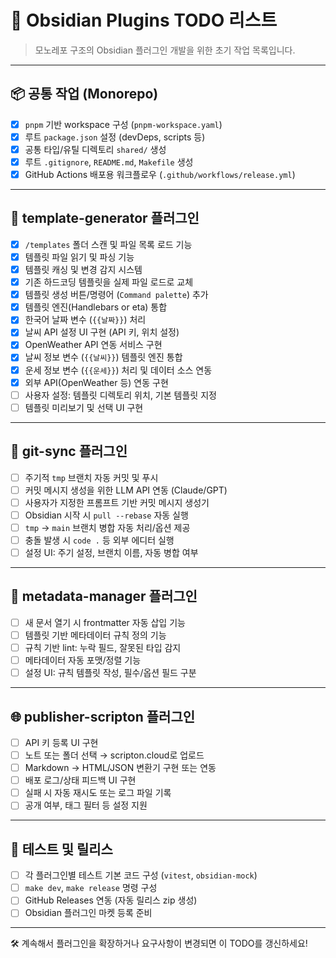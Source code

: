 # 🧩 Obsidian Plugins TODO 리스트

> 모노레포 구조의 Obsidian 플러그인 개발을 위한 초기 작업 목록입니다.

---

## 📦 공통 작업 (Monorepo)

- [x] `pnpm` 기반 workspace 구성 (`pnpm-workspace.yaml`)
- [x] 루트 `package.json` 설정 (devDeps, scripts 등)
- [x] 공통 타입/유틸 디렉토리 `shared/` 생성
- [x] 루트 `.gitignore`, `README.md`, `Makefile` 생성
- [x] GitHub Actions 배포용 워크플로우 (`.github/workflows/release.yml`)

---

## 📄 template-generator 플러그인

- [x] `/templates` 폴더 스캔 및 파일 목록 로드 기능
- [x] 템플릿 파일 읽기 및 파싱 기능 
- [x] 템플릿 캐싱 및 변경 감지 시스템
- [x] 기존 하드코딩 템플릿을 실제 파일 로드로 교체
- [x] 템플릿 생성 버튼/명령어 (`Command palette`) 추가
- [x] 템플릿 엔진(Handlebars or eta) 통합
- [x] 한국어 날짜 변수 (`{{날짜}}`) 처리
- [x] 날씨 API 설정 UI 구현 (API 키, 위치 설정)
- [x] OpenWeather API 연동 서비스 구현
- [x] 날씨 정보 변수 (`{{날씨}}`) 템플릿 엔진 통합
- [x] 운세 정보 변수 (`{{운세}}`) 처리 및 데이터 소스 연동
- [x] 외부 API(OpenWeather 등) 연동 구현
- [ ] 사용자 설정: 템플릿 디렉토리 위치, 기본 템플릿 지정
- [ ] 템플릿 미리보기 및 선택 UI 구현

---

## 🔄 git-sync 플러그인

- [ ] 주기적 `tmp` 브랜치 자동 커밋 및 푸시
- [ ] 커밋 메시지 생성을 위한 LLM API 연동 (Claude/GPT)
- [ ] 사용자가 지정한 프롬프트 기반 커밋 메시지 생성기
- [ ] Obsidian 시작 시 `pull --rebase` 자동 실행
- [ ] `tmp` → `main` 브랜치 병합 자동 처리/옵션 제공
- [ ] 충돌 발생 시 `code .` 등 외부 에디터 실행
- [ ] 설정 UI: 주기 설정, 브랜치 이름, 자동 병합 여부

---

## 🧠 metadata-manager 플러그인

- [ ] 새 문서 열기 시 frontmatter 자동 삽입 기능
- [ ] 템플릿 기반 메타데이터 규칙 정의 기능
- [ ] 규칙 기반 lint: 누락 필드, 잘못된 타입 감지
- [ ] 메타데이터 자동 포맷/정렬 기능
- [ ] 설정 UI: 규칙 템플릿 작성, 필수/옵션 필드 구분

---

## 🌐 publisher-scripton 플러그인

- [ ] API 키 등록 UI 구현
- [ ] 노트 또는 폴더 선택 → scripton.cloud로 업로드
- [ ] Markdown → HTML/JSON 변환기 구현 또는 연동
- [ ] 배포 로그/상태 피드백 UI 구현
- [ ] 실패 시 자동 재시도 또는 로그 파일 기록
- [ ] 공개 여부, 태그 필터 등 설정 지원

---

## 🧪 테스트 및 릴리스

- [ ] 각 플러그인별 테스트 기본 코드 구성 (`vitest`, `obsidian-mock`)
- [ ] `make dev`, `make release` 명령 구성
- [ ] GitHub Releases 연동 (자동 릴리스 zip 생성)
- [ ] Obsidian 플러그인 마켓 등록 준비

---

🛠️ 계속해서 플러그인을 확장하거나 요구사항이 변경되면 이 TODO를 갱신하세요!
